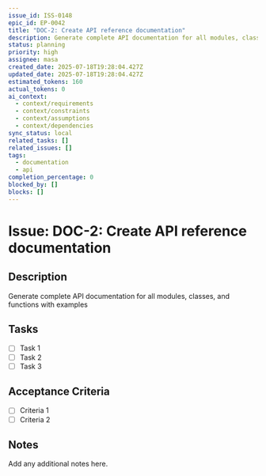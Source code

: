 ```yaml
---
issue_id: ISS-0148
epic_id: EP-0042
title: "DOC-2: Create API reference documentation"
description: Generate complete API documentation for all modules, classes, and functions with examples
status: planning
priority: high
assignee: masa
created_date: 2025-07-18T19:28:04.427Z
updated_date: 2025-07-18T19:28:04.427Z
estimated_tokens: 160
actual_tokens: 0
ai_context:
  - context/requirements
  - context/constraints
  - context/assumptions
  - context/dependencies
sync_status: local
related_tasks: []
related_issues: []
tags:
  - documentation
  - api
completion_percentage: 0
blocked_by: []
blocks: []
---
```


# Issue: DOC-2: Create API reference documentation

## Description
Generate complete API documentation for all modules, classes, and functions with examples

## Tasks
- [ ] Task 1
- [ ] Task 2
- [ ] Task 3

## Acceptance Criteria
- [ ] Criteria 1
- [ ] Criteria 2

## Notes
Add any additional notes here.
